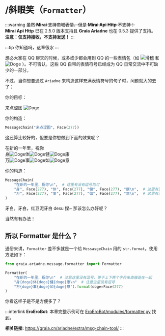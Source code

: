 # /斜眼笑（`Formatter`）

:::warning
~~虽然 **Mirai** 支持商城表情，但是 **Mirai Api Http** 不支持！~~  
**Mirai Api Http** 已在 2.5.0 版本支持且 **Graia Ariadne** 也在 0.5.3 提供了支持。  
**注意：仅支持接收，不支持发送！**
:::

:::tip
你知道吗，这章很水
:::

想必大家在 QQ 聊天的时候，或多或少都会用到 QQ 的一些表情包（如
<img
    src="/images/guide/huaji.webp"
    alt="滑稽"
    class="face"
/>
和
<img
    src="/images/guide/wangwang.webp"
    alt="Doge"
    class="face"
/>
）。不可否认，这些 QQ 自带的表情符号已经成为 QQ 日常交流中不可缺少的一部分。

不过，当你想要通过 `Ariadne` 来构造这样充满表情符号的句子时，问题就大的去了：

你的目标：

<q-window>
  <q-text is-bot name="EroEroBot" avatar="/avatar/ero.webp">
    来点涩图
    <img
      src="/images/guide/wangwang.webp" alt="Doge"
      class="face"
    />
  </q-text>
</q-window>

你的构造：

```python
MessageChain("来点涩图", Face(277))
```

这还算比较好的，但要是你想做到下面的效果呢？

<q-window>
  <q-text is-bot name="EroEroBot" avatar="/avatar/ero.webp">
    在新的一年里，祝你<br />
    身<img src="/images/guide/wangwang.webp" alt="Doge" class="face" />体<img src="/images/guide/wangwang.webp" alt="Doge" class="face" />健<img src="/images/guide/wangwang.webp" alt="Doge" class="face" />康<br/>
    万<img src="/images/guide/wangwang.webp" alt="Doge" class="face" />事<img src="/images/guide/wangwang.webp" alt="Doge" class="face" />如<img src="/images/guide/wangwang.webp" alt="Doge" class="face" />意
  </q-text>
</q-window>

你的构造：

```python
MessageChain(
    "在新的一年里，祝你\n",  # 这里有没有逗号均可
    "身", Face(277), "体", Face(277), "健", Face(277), "康\n",  # 这里有没有逗号均可
    "万", Face(277), "事", Face(277), "如", Face(277), "意\n",  # 这里有没有逗号均可
)
```

牙白，牙白，红豆泥牙白 desu 捏~ 那该怎么办好呢？

当然有有办法！

<h2>所以 Formatter 是什么？</h2>

通俗来讲，`Formatter` 差不多就是一个给 `MessasgeChain` 用的 `str.format`，使用方法如下：

```python
from graia.ariadne.message.formatter import Formatter

Formatter(
    "在新的一年里，祝你\n"  # 注意这里没有逗号，等于上下两个字符串直接连在一起
    "身{doge}体{doge}健{doge}康\n"  # 注意这里没有逗号
    "万{doge}事{doge}如{doge}意").format(doge=Face(277)
)
```

你看这样子是不是方便多了？

:::interlink
**EroEroBot:** 本章完整示例可在 [EroEroBot/modules/formatter.py](https://github.com/GraiaCommunity/EroEroBot/blob/master/modules/formatter.py) 找到。

**相关链接:** <https://graia.cn/ariadne/extra/msg-chain-tool/>
:::
